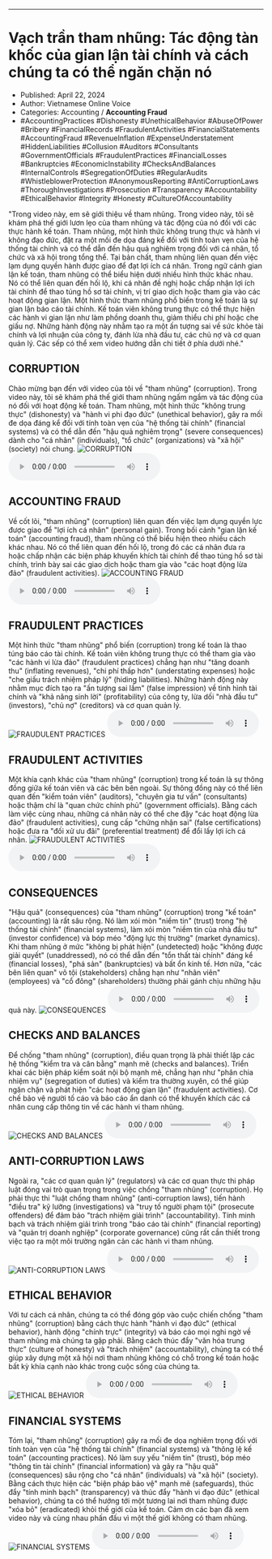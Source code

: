 
---

# Vạch trần tham nhũng: Tác động tàn khốc của gian lận tài chính và cách chúng ta có thể ngăn chặn nó

- Published: April 22, 2024
- Author: Vietnamese Online Voice
- Categories: Accounting / **Accounting Fraud**
- #AccountingPractices #Dishonesty #UnethicalBehavior #AbuseOfPower #Bribery #FinancialRecords #FraudulentActivities #FinancialStatements #AccountingFraud #RevenueInflation #ExpenseUnderstatement #HiddenLiabilities #Collusion #Auditors #Consultants #GovernmentOfficials #FraudulentPractices #FinancialLosses #Bankruptcies #EconomicInstability #ChecksAndBalances #InternalControls #SegregationOfDuties #RegularAudits #WhistleblowerProtection #AnonymousReporting #AntiCorruptionLaws #ThoroughInvestigations #Prosecution #Transparency #Accountability #EthicalBehavior #Integrity #Honesty #CultureOfAccountability

"Trong video này, em sẽ giới thiệu về tham nhũng. Trong video này, tôi sẽ khám phá thế giới lươn lẹo của tham nhũng và tác động của nó đối với các thực hành kế toán. Tham nhũng, một hình thức không trung thực và hành vi không đạo đức, đặt ra một mối đe dọa đáng kể đối với tính toàn vẹn của hệ thống tài chính và có thể dẫn đến hậu quả nghiêm trọng đối với cá nhân, tổ chức và xã hội trong tổng thể. Tại bản chất, tham nhũng liên quan đến việc lạm dụng quyền hành được giao để đạt lợi ích cá nhân. Trong ngữ cảnh gian lận kế toán, tham nhũng có thể biểu hiện dưới nhiều hình thức khác nhau. Nó có thể liên quan đến hối lộ, khi cá nhân đề nghị hoặc chấp nhận lợi ích tài chính để thao túng hồ sơ tài chính, vị trí giao dịch hoặc tham gia vào các hoạt động gian lận. Một hình thức tham nhũng phổ biến trong kế toán là sự gian lận báo cáo tài chính. Kế toán viên không trung thực có thể thực hiện các hành vi gian lận như làm phồng doanh thu, giảm thiểu chi phí hoặc che giấu nợ. Những hành động này nhằm tạo ra một ấn tượng sai về sức khỏe tài chính và lợi nhuận của công ty, đánh lừa nhà đầu tư, các chủ nợ và cơ quan quản lý. Các sếp có thể xem video hướng dẫn chi tiết ở phía dưới nhé."


## CORRUPTION

Chào mừng bạn đến với video của tôi về "tham nhũng" (corruption). Trong video này, tôi sẽ khám phá thế giới tham nhũng ngấm ngầm và tác động của nó đối với hoạt động kế toán. Tham nhũng, một hình thức "không trung thực" (dishonesty) và "hành vi phi đạo đức" (unethical behavior), gây ra mối đe dọa đáng kể đối với tính toàn vẹn của "hệ thống tài chính" (financial systems) và có thể dẫn đến "hậu quả nghiêm trọng" (severe consequences) dành cho "cá nhân" (individuals), "tổ chức" (organizations) và "xã hội" (society) nói chung.
![CORRUPTION](https://http-archiver-apis-production-80.schnworks.com/storage/images/transitions/2024-04-22/transition--530873306-Montserrat-Regular-303F9F.jpg)
<audio controls>
    <source src="https://http-archiver-apis-production-80.schnworks.com/storage/audio/file-42486316778.mp3" type="audio/mpeg">
</audio>



## ACCOUNTING FRAUD

Về cốt lõi, "tham nhũng" (corruption) liên quan đến việc lạm dụng quyền lực được giao để "lợi ích cá nhân" (personal gain). Trong bối cảnh "gian lận kế toán" (accounting fraud), tham nhũng có thể biểu hiện theo nhiều cách khác nhau. Nó có thể liên quan đến hối lộ, trong đó các cá nhân đưa ra hoặc chấp nhận các biện pháp khuyến khích tài chính để thao túng hồ sơ tài chính, trình bày sai các giao dịch hoặc tham gia vào "các hoạt động lừa đảo" (fraudulent activities).
![ACCOUNTING FRAUD](https://http-archiver-apis-production-80.schnworks.com/storage/images/transitions/2024-04-22/transition--37981911281-Montserrat-Thin-4A148C.jpg)
<audio controls>
    <source src="https://http-archiver-apis-production-80.schnworks.com/storage/audio/file-1446839274.mp3" type="audio/mpeg">
</audio>



## FRAUDULENT PRACTICES

Một hình thức "tham nhũng" phổ biến (corruption) trong kế toán là thao túng báo cáo tài chính. Kế toán viên không trung thực có thể tham gia vào "các hành vi lừa đảo" (fraudulent practices) chẳng hạn như "tăng doanh thu" (inflating revenues), "chi phí thấp hơn" (understating expenses) hoặc "che giấu trách nhiệm pháp lý" (hiding liabilities). Những hành động này nhằm mục đích tạo ra "ấn tượng sai lầm" (false impression) về tình hình tài chính và "khả năng sinh lời" (profitability) của công ty, lừa dối "nhà đầu tư" (investors), "chủ nợ" (creditors) và cơ quan quản lý.
![FRAUDULENT PRACTICES](https://http-archiver-apis-production-80.schnworks.com/storage/images/transitions/2024-04-22/transition--54007493518-Montserrat-Thin-880E4F.jpg)
<audio controls>
    <source src="https://http-archiver-apis-production-80.schnworks.com/storage/audio/file-19815907112.mp3" type="audio/mpeg">
</audio>



## FRAUDULENT ACTIVITIES

Một khía cạnh khác của "tham nhũng" (corruption) trong kế toán là sự thông đồng giữa kế toán viên và các bên bên ngoài. Sự thông đồng này có thể liên quan đến "kiểm toán viên" (auditors), "chuyên gia tư vấn" (consultants) hoặc thậm chí là "quan chức chính phủ" (government officials). Bằng cách làm việc cùng nhau, những cá nhân này có thể che đậy "các hoạt động lừa đảo" (fraudulent activities), cung cấp "chứng nhận sai" (false certifications) hoặc đưa ra "đối xử ưu đãi" (preferential treatment) để đổi lấy lợi ích cá nhân.
![FRAUDULENT ACTIVITIES](https://http-archiver-apis-production-80.schnworks.com/storage/images/transitions/2024-04-22/transition-8627990031-Montserrat-Black-303F9F.jpg)
<audio controls>
    <source src="https://http-archiver-apis-production-80.schnworks.com/storage/audio/file-22588697090.mp3" type="audio/mpeg">
</audio>



## CONSEQUENCES

"Hậu quả" (consequences) của "tham nhũng" (corruption) trong "kế toán" (accounting) là rất sâu rộng. Nó làm xói mòn "niềm tin" (trust) trong "hệ thống tài chính" (financial systems), làm xói mòn "niềm tin của nhà đầu tư" (investor confidence) và bóp méo "động lực thị trường" (market dynamics). Khi tham nhũng ở mức "không bị phát hiện" (undetected) hoặc "không được giải quyết" (unaddressed), nó có thể dẫn đến "tổn thất tài chính" đáng kể (financial losses), "phá sản" (bankruptcies) và bất ổn kinh tế. Hơn nữa, "các bên liên quan" vô tội (stakeholders) chẳng hạn như "nhân viên" (employees) và "cổ đông" (shareholders) thường phải gánh chịu những hậu quả này.
![CONSEQUENCES](https://http-archiver-apis-production-80.schnworks.com/storage/images/transitions/2024-04-22/transition--10662626524-Montserrat-Black-673AB7.jpg)
<audio controls>
    <source src="https://http-archiver-apis-production-80.schnworks.com/storage/audio/file-23244275808.mp3" type="audio/mpeg">
</audio>



## CHECKS AND BALANCES

Để chống "tham nhũng" (corruption), điều quan trọng là phải thiết lập các hệ thống "kiểm tra và cân bằng" mạnh mẽ (checks and balances). Triển khai các biện pháp kiểm soát nội bộ mạnh mẽ, chẳng hạn như "phân chia nhiệm vụ" (segregation of duties) và kiểm tra thường xuyên, có thể giúp ngăn chặn và phát hiện "các hoạt động gian lận" (fraudulent activities). Cơ chế bảo vệ người tố cáo và báo cáo ẩn danh có thể khuyến khích các cá nhân cung cấp thông tin về các hành vi tham nhũng.
![CHECKS AND BALANCES](https://http-archiver-apis-production-80.schnworks.com/storage/images/transitions/2024-04-22/transition--16568052409-Montserrat-ExtraBold-880E4F.jpg)
<audio controls>
    <source src="https://http-archiver-apis-production-80.schnworks.com/storage/audio/file-46648183542.mp3" type="audio/mpeg">
</audio>



## ANTI-CORRUPTION LAWS

Ngoài ra, "các cơ quan quản lý" (regulators) và các cơ quan thực thi pháp luật đóng vai trò quan trọng trong việc chống "tham nhũng" (corruption). Họ phải thực thi "luật chống tham nhũng" (anti-corruption laws), tiến hành "điều tra" kỹ lưỡng (investigations) và "truy tố người phạm tội" (prosecute offenders) để đảm bảo "trách nhiệm giải trình" (accountability). Tính minh bạch và trách nhiệm giải trình trong "báo cáo tài chính" (financial reporting) và "quản trị doanh nghiệp" (corporate governance) cũng rất cần thiết trong việc tạo ra một môi trường ngăn cản các hành vi tham nhũng.
![ANTI-CORRUPTION LAWS](https://http-archiver-apis-production-80.schnworks.com/storage/images/transitions/2024-04-22/transition-14695285822-Montserrat-Medium-303F9F.jpg)
<audio controls>
    <source src="https://http-archiver-apis-production-80.schnworks.com/storage/audio/file-22267045372.mp3" type="audio/mpeg">
</audio>



## ETHICAL BEHAVIOR

Với tư cách cá nhân, chúng ta có thể đóng góp vào cuộc chiến chống "tham nhũng" (corruption) bằng cách thực hành "hành vi đạo đức" (ethical behavior), hành động "chính trực" (integrity) và báo cáo mọi nghi ngờ về tham nhũng mà chúng ta gặp phải. Bằng cách thúc đẩy "văn hóa trung thực" (culture of honesty) và "trách nhiệm" (accountability), chúng ta có thể giúp xây dựng một xã hội nơi tham nhũng không có chỗ trong kế toán hoặc bất kỳ khía cạnh nào khác trong cuộc sống của chúng ta.
![ETHICAL BEHAVIOR](https://http-archiver-apis-production-80.schnworks.com/storage/images/transitions/2024-04-22/transition--20558958123-Montserrat-Regular-512DA8.jpg)
<audio controls>
    <source src="https://http-archiver-apis-production-80.schnworks.com/storage/audio/file-41972498153.mp3" type="audio/mpeg">
</audio>



## FINANCIAL SYSTEMS

Tóm lại, "tham nhũng" (corruption) gây ra mối đe dọa nghiêm trọng đối với tính toàn vẹn của "hệ thống tài chính" (financial systems) và "thông lệ kế toán" (accounting practices). Nó làm suy yếu "niềm tin" (trust), bóp méo "thông tin tài chính" (financial information) và gây ra "hậu quả" (consequences) sâu rộng cho "cá nhân" (individuals) và "xã hội" (society). Bằng cách thực hiện các "biện pháp bảo vệ" mạnh mẽ (safeguards), thúc đẩy "tính minh bạch" (transparency) và thúc đẩy "hành vi đạo đức" (ethical behavior), chúng ta có thể hướng tới một tương lai nơi tham nhũng được "xóa bỏ" (eradicated) khỏi thế giới của kế toán. Cảm ơn các bạn đã xem video này và cùng nhau phấn đấu vì một thế giới không có tham nhũng.
![FINANCIAL SYSTEMS](https://http-archiver-apis-production-80.schnworks.com/storage/images/transitions/2024-04-22/transition-25936220156-Montserrat-Thin-9C27B0.jpg)
<audio controls>
    <source src="https://http-archiver-apis-production-80.schnworks.com/storage/audio/file-47672021796.mp3" type="audio/mpeg">
</audio>

